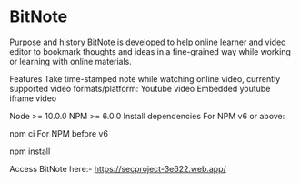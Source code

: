 # BitNote

Purpose and history
BitNote is developed to help online learner and video editor to bookmark thoughts and ideas in a fine-grained way while working or learning with online materials.


Features
Take time-stamped note while watching online video, currently supported video formats/platform:
Youtube video
Embedded youtube iframe video

Node >= 10.0.0
NPM >= 6.0.0
Install dependencies
For NPM v6 or above:

npm ci
For NPM before v6

npm install
 
Access BitNote here:-
https://secproject-3e622.web.app/
